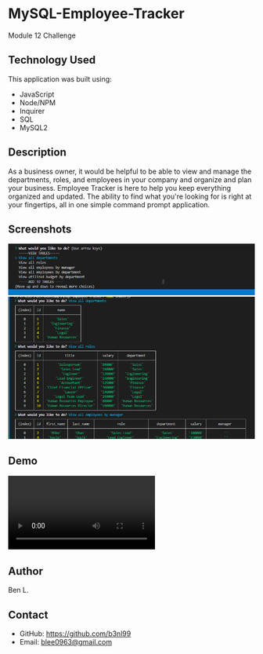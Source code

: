 # MySQL-Employee-Tracker
Module 12 Challenge

## Technology Used
This application was built using:
* JavaScript
* Node/NPM
* Inquirer
* SQL
* MySQL2

## Description
As a business owner, it would be helpful to be able to view and manage the departments, roles, and employees in your company and organize and plan your business. Employee Tracker is here to help you keep everything organized and updated. The ability to find what you're looking for is right at your fingertips, all in one simple command prompt application.


## Screenshots
![screenshot](/lib/img/Screenshot%202023-01-12%20191333.png)
![screenshot](/lib/img/Screenshot%202023-01-12%20191504.png)

## Demo
![demovideo](/lib/img/Untitled_%20Jan%2012%2C%202023%207_08%20PM.webm)

## Author
Ben L.

## Contact
* GitHub: https://github.com/b3nl99
* Email: blee0963@gmail.com
